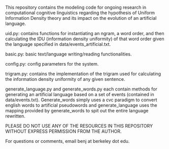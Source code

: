 This repository contains the modeling code for ongoing research in computational cognitive linguistics regarding the hypothesis of Uniform Information Density theory and its impact on the evolution of an artificial language. 

uid.py: contains functions for instantiating an ngram, a word order, and then calculating the IDU (information density uniformity) of that word order given the language specified in data/events_artificial.txt.

basic.py: basic text/language writing/reading functionalities.

config.py: config parameters for the system.

trigram.py: contains the implementation of the trigram used for calculating the information density uniformity of any given sentence.

generate_language.py and generate_words.py each contain methods for generating an artificial language based on a set of events (contained in data/events.txt). Generate_words simply uses a cvc paradigm to convert english words to artificial pseudowords and generate_language uses the mapping provided by generate_words to spit out the entire language rewritten. 
 
PLEASE DO NOT USE ANY OF THE RESOURCES IN THIS REPOSITORY WITHOUT EXPRESS PERMISSION FROM THE AUTHOR. 

For questions or comments, email benj at berkeley dot edu.
